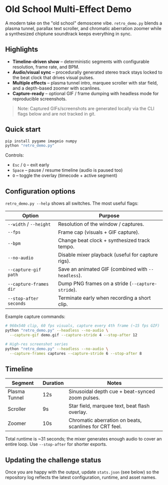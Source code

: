 # Old School Multi-Effect Demo

A modern take on the "old school" demoscene vibe. `retro_demo.py` blends a plasma tunnel, parallax text scroller, and chromatic aberration zoomer while a synthesized chiptune soundtrack keeps everything in sync.

## Highlights

- **Timeline-driven show** – deterministic segments with configurable resolution, frame rate, and BPM.
- **Audio/visual sync** – procedurally generated stereo track stays locked to the beat clock that drives visual pulses.
- **Multiple effects** – plasma tunnel intro, marquee scroller with star field, and a depth-based zoomer with scanlines.
- **Capture-ready** – optional GIF / frame dumping with headless mode for reproducible screenshots.

> Note: Captured GIFs/screenshots are generated locally via the CLI flags below and are not tracked in git.

## Quick start

```bash
pip install pygame imageio numpy
python "retro_demo.py"
```

Controls:

- `Esc` / `Q` – exit early
- `Space` – pause / resume timeline (audio is paused too)
- `O` – toggle the overlay (timecode + active segment)

## Configuration options

`retro_demo.py --help` shows all switches. The most useful flags:

| Option | Purpose |
| ------ | ------- |
| `--width` / `--height` | Resolution of the window / captures. |
| `--fps` | Frame cap (visuals + GIF capture). |
| `--bpm` | Change beat clock + synthesized track tempo. |
| `--no-audio` | Disable mixer playback (useful for capture rigs). |
| `--capture-gif path` | Save an animated GIF (combined with `--headless`). |
| `--capture-frames dir` | Dump PNG frames on a stride (`--capture-stride`). |
| `--stop-after seconds` | Terminate early when recording a short clip. |

Example capture commands:

```bash
# 960x540 clip, 60 fps visuals, capture every 4th frame (~15 fps GIF)
python "retro_demo.py" --headless --no-audio \
  --capture-gif demo.gif --capture-stride 4 --stop-after 12

# High-res screenshot series
python "retro_demo.py" --headless --no-audio \
  --capture-frames captures --capture-stride 6 --stop-after 8
```

## Timeline

| Segment | Duration | Notes |
| ------- | -------- | ----- |
| Plasma Tunnel | 12s | Sinusoidal depth cue + beat-synced zoom pulses. |
| Scroller | 9s | Star field, marquee text, beat flash overlay. |
| Zoomer | 10s | Chromatic aberration on beats, scanlines for CRT feel. |

Total runtime is ~31 seconds; the mixer generates enough audio to cover an entire loop. Use `--stop-after` for shorter exports.

## Updating the challenge status

Once you are happy with the output, update `stats.json` (see below) so the repository log reflects the latest configuration, runtime, and asset names.
